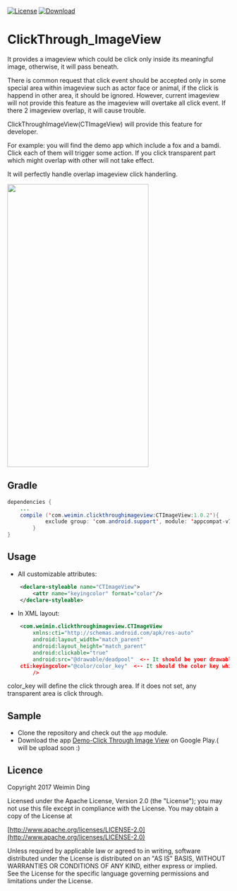 [![License](https://img.shields.io/badge/license-Apache%202-green.svg)](https://www.apache.org/licenses/LICENSE-2.0)
[ ![Download](https://api.bintray.com/packages/alading/Android/ClickThroughImageView/images/download.svg?version=1.0.2) ](https://bintray.com/alading/Android/ClickThroughImageView/1.0.2/link)

# ClickThrough_ImageView
It provides a imageview which could be click only inside its meaningful image, otherwise, it will pass beneath.

There is common request that click event should be accepted only in some special area within imageview such as actor face or animal, if the click is happend in other area, it should be ignored. However, current imageview will not provide this feature as the imageview will overtake all click event. If there 2 imageview overlap, it will cause trouble.

ClickThroughImageView(CTImageView) will provide this feature for developer.

For example: you will find the demo app which include a fox and a bamdi. Click each of them will trigger some action. If you click transparent part which might overlap with other will not take effect.

It will perfectly handle overlap imageview click handerling.


<img src="https://raw.githubusercontent.com/alading/ClickThroughImageView/master/ClickThroughImageViewDemo/screenshot/forest.gif" width="320" height="640" />




## Gradle

```java
dependencies {
	...
	compile ('com.weimin.clickthroughimageview:CTImageView:1.0.2'){
        	exclude group: 'com.android.support', module: 'appcompat-v7'
    	}
}
```

## Usage


* All customizable attributes:

```xml
	<declare-styleable name="CTImageView">
	    <attr name="keyingcolor" format="color"/>
	</declare-styleable>
```

* In XML layout: 

```xml
    <com.weimin.clickthroughimageview.CTImageView
    	xmlns:cti="http://schemas.android.com/apk/res-auto"
        android:layout_width="match_parent"
        android:layout_height="match_parent"
        android:clickable="true"
        android:src="@drawable/deadpool"  <-- It should be your drawable resource
	cti:keyingcolor="@color/color_key"  <-- It should the color key which will not reponse click 
        />
```

color_key will define the click through area. If it does not set, any transparent area is click through.


## Sample
* Clone the repository and check out the `app` module.
* Download the app [Demo-Click Through Image View](https://play.google.com/store/apps/details?id=com.applandus.ringmyphone.android) on Google Play.( will be upload soon :)

## Licence
Copyright 2017 Weimin Ding

Licensed under the Apache License, Version 2.0 (the "License");
you may not use this file except in compliance with the License.
You may obtain a copy of the License at

[http://www.apache.org/licenses/LICENSE-2.0](http://www.apache.org/licenses/LICENSE-2.0)

Unless required by applicable law or agreed to in writing, software
distributed under the License is distributed on an "AS IS" BASIS,
WITHOUT WARRANTIES OR CONDITIONS OF ANY KIND, either express or implied.
See the License for the specific language governing permissions and
limitations under the License.
